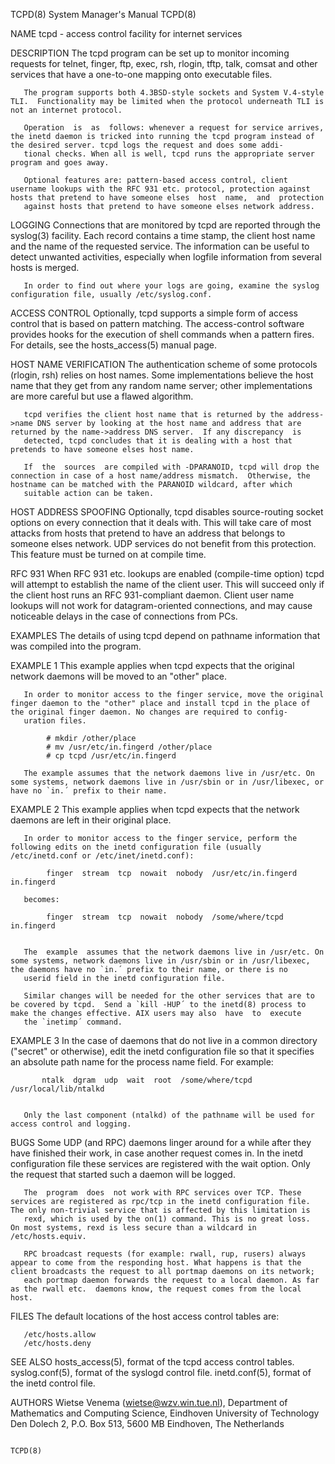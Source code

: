 TCPD(8)                                                                                    System Manager's Manual                                                                                    TCPD(8)



NAME
       tcpd - access control facility for internet services

DESCRIPTION
       The tcpd program can be set up to monitor incoming requests for telnet, finger, ftp, exec, rsh, rlogin, tftp, talk, comsat and other services that have a one-to-one mapping onto executable files.

       The program supports both 4.3BSD-style sockets and System V.4-style TLI.  Functionality may be limited when the protocol underneath TLI is not an internet protocol.

       Operation  is  as  follows: whenever a request for service arrives, the inetd daemon is tricked into running the tcpd program instead of the desired server. tcpd logs the request and does some addi‐
       tional checks. When all is well, tcpd runs the appropriate server program and goes away.

       Optional features are: pattern-based access control, client username lookups with the RFC 931 etc. protocol, protection against hosts that pretend to have someone elses  host  name,  and  protection
       against hosts that pretend to have someone elses network address.

LOGGING
       Connections  that  are  monitored by tcpd are reported through the syslog(3) facility. Each record contains a time stamp, the client host name and the name of the requested service.  The information
       can be useful to detect unwanted activities, especially when logfile information from several hosts is merged.

       In order to find out where your logs are going, examine the syslog configuration file, usually /etc/syslog.conf.

ACCESS CONTROL
       Optionally, tcpd supports a simple form of access control that is based on pattern matching.  The access-control software provides hooks for the execution of shell commands  when  a  pattern  fires.
       For details, see the hosts_access(5) manual page.

HOST NAME VERIFICATION
       The  authentication  scheme of some protocols (rlogin, rsh) relies on host names. Some implementations believe the host name that they get from any random name server; other implementations are more
       careful but use a flawed algorithm.

       tcpd verifies the client host name that is returned by the address->name DNS server by looking at the host name and address that are returned by the name->address DNS server.  If any discrepancy  is
       detected, tcpd concludes that it is dealing with a host that pretends to have someone elses host name.

       If  the  sources  are compiled with -DPARANOID, tcpd will drop the connection in case of a host name/address mismatch.  Otherwise, the hostname can be matched with the PARANOID wildcard, after which
       suitable action can be taken.

HOST ADDRESS SPOOFING
       Optionally, tcpd disables source-routing socket options on every connection that it deals with. This will take care of most attacks from hosts that pretend to have an address that belongs to someone
       elses network. UDP services do not benefit from this protection. This feature must be turned on at compile time.

RFC 931
       When  RFC  931  etc. lookups are enabled (compile-time option) tcpd will attempt to establish the name of the client user. This will succeed only if the client host runs an RFC 931-compliant daemon.
       Client user name lookups will not work for datagram-oriented connections, and may cause noticeable delays in the case of connections from PCs.

EXAMPLES
       The details of using tcpd depend on pathname information that was compiled into the program.

EXAMPLE 1
       This example applies when tcpd expects that the original network daemons will be moved to an "other" place.

       In order to monitor access to the finger service, move the original finger daemon to the "other" place and install tcpd in the place of the original finger daemon. No changes are required to config‐
       uration files.

            # mkdir /other/place
            # mv /usr/etc/in.fingerd /other/place
            # cp tcpd /usr/etc/in.fingerd

       The example assumes that the network daemons live in /usr/etc. On some systems, network daemons live in /usr/sbin or in /usr/libexec, or have no `in.´ prefix to their name.

EXAMPLE 2
       This example applies when tcpd expects that the network daemons are left in their original place.

       In order to monitor access to the finger service, perform the following edits on the inetd configuration file (usually /etc/inetd.conf or /etc/inet/inetd.conf):

            finger  stream  tcp  nowait  nobody  /usr/etc/in.fingerd  in.fingerd

       becomes:

            finger  stream  tcp  nowait  nobody  /some/where/tcpd     in.fingerd


       The  example  assumes that the network daemons live in /usr/etc. On some systems, network daemons live in /usr/sbin or in /usr/libexec, the daemons have no `in.´ prefix to their name, or there is no
       userid field in the inetd configuration file.

       Similar changes will be needed for the other services that are to be covered by tcpd.  Send a `kill -HUP´ to the inetd(8) process to make the changes effective. AIX users may also  have  to  execute
       the `inetimp´ command.

EXAMPLE 3
       In  the  case  of daemons that do not live in a common directory ("secret" or otherwise), edit the inetd configuration file so that it specifies an absolute path name for the process name field. For
       example:

           ntalk  dgram  udp  wait  root  /some/where/tcpd  /usr/local/lib/ntalkd


       Only the last component (ntalkd) of the pathname will be used for access control and logging.

BUGS
       Some UDP (and RPC) daemons linger around for a while after they have finished their work, in case another request comes in.  In the inetd configuration file these services are  registered  with  the
       wait option. Only the request that started such a daemon will be logged.

       The  program  does  not work with RPC services over TCP. These services are registered as rpc/tcp in the inetd configuration file. The only non-trivial service that is affected by this limitation is
       rexd, which is used by the on(1) command. This is no great loss.  On most systems, rexd is less secure than a wildcard in /etc/hosts.equiv.

       RPC broadcast requests (for example: rwall, rup, rusers) always appear to come from the responding host. What happens is that the client broadcasts the request to all portmap daemons on its network;
       each portmap daemon forwards the request to a local daemon. As far as the rwall etc.  daemons know, the request comes from the local host.

FILES
       The default locations of the host access control tables are:

       /etc/hosts.allow
       /etc/hosts.deny

SEE ALSO
       hosts_access(5), format of the tcpd access control tables.
       syslog.conf(5), format of the syslogd control file.
       inetd.conf(5), format of the inetd control file.

AUTHORS
       Wietse Venema (wietse@wzv.win.tue.nl),
       Department of Mathematics and Computing Science,
       Eindhoven University of Technology
       Den Dolech 2, P.O. Box 513,
       5600 MB Eindhoven, The Netherlands




                                                                                                                                                                                                      TCPD(8)
